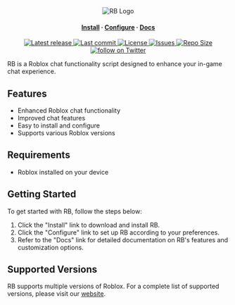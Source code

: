 <div align="center">
    <img src="https://www.jguru.com/wp-content/uploads/2021/07/image-134.png" alt="RB Logo">
</div>
<h4 align="center">
    <a href="https://www.youtube.com/watch?v=EOWGmf0aeR4&pp=ygURcm9ibG94IGluc3RhbGxpb24%3D">Install</a>
    ·
    <a href="https://www.youtube.com/watch?v=aI5SXkPKwnw&t=8s&pp=ygUMNHp4MTYgcm9ibG94">Configure</a>
    ·
    <a href="https://github.com/Blood-Gang-Inc/RB">Docs</a>
</h4>

<div align="center">
    <p>
        <a href="https://github.com/Blood-Gang-Inc/RB/releases/latest">
            <img alt="Latest release" src="https://img.shields.io/github/v/release/Blood-Gang-Inc/RB?style=for-the-badge&logo=starship&color=C9CBFF&logoColor=D9E0EE&labelColor=302D41&include_prerelease&sort=semver" />
        </a>
        <a href="https://github.com/Blood-Gang-Inc/RB/pulse">
            <img alt="Last commit" src="https://img.shields.io/github/last-commit/RB?style=for-the-badge&logo=starship&color=8bd5ca&logoColor=D9E0EE&labelColor=302D41"/>
        </a>
        <a href="https://github.com/Blood-Gang-Inc/RB/blob/Roblox/LICENSE.lua">
            <img alt="License" src="https://img.shields.io/github/license/Blood-Gang-Inc/RB?style=for-the-badge&logo=starship&color=ee999f&logoColor=D9E0EE&labelColor=302D41" />
        </a>
        <a href="https://github.com/LazyVim/LazyVim/issues">
            <img alt="Issues" src="https://img.shields.io/github/issues/LazyVim/RB?style=for-the-badge&logo=bilibili&color=F5E0DC&logoColor=D9E0EE&labelColor=302D41" />
        </a>
        <a href="https://github.com/LazyVim/LazyVim">
            <img alt="Repo Size" src="https://img.shields.io/github/repo-size/RB/RB?color=%23DDB6F2&label=SIZE&logo=codesandbox&style=for-the-badge&logoColor=D9E0EE&labelColor=302D41" />
        </a>
        <a href="https://twitter.com/intent/follow?screen_name=folke">
            <img alt="follow on Twitter" src="https://img.shields.io/twitter/follow/BloodGangInc?style=for-the-badge&logo=twitter&color=8aadf3&logoColor=D9E0EE&labelColor=302D41" />
        </a>
    </p>
</div>
<p>
RB is a Roblox chat functionality script designed to enhance your in-game chat experience.
</p>
<h2>Features</h2>
<ul>
    <li>Enhanced Roblox chat functionality</li>
    <li>Improved chat features</li>
    <li>Easy to install and configure</li>
    <li>Supports various Roblox versions</li>
</ul>
<h2>Requirements</h2>
<ul>
    <li>Roblox installed on your device</li>
</ul>
<h2>Getting Started</h2>
<p>
    To get started with RB, follow the steps below:
</p>
<ol>
    <li>Click the "Install" link to download and install RB.</li>
    <li>Click the "Configure" link to set up RB according to your preferences.</li>
    <li>Refer to the "Docs" link for detailed documentation on RB's features and customization options.</li>
</ol>
<h2>Supported Versions</h2>
<p>
    RB supports multiple versions of Roblox. For a complete list of supported versions, please visit our <a href="https://4zx16.github.io/Data/">website</a>.
</p>
</body>
</html>
